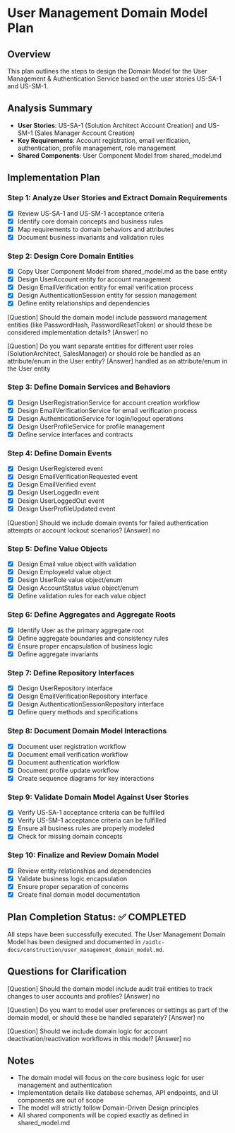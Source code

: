 # User Management Domain Model Plan

## Overview
This plan outlines the steps to design the Domain Model for the User Management & Authentication Service based on the user stories US-SA-1 and US-SM-1.

## Analysis Summary
- **User Stories**: US-SA-1 (Solution Architect Account Creation) and US-SM-1 (Sales Manager Account Creation)
- **Key Requirements**: Account registration, email verification, authentication, profile management, role management
- **Shared Components**: User Component Model from shared_model.md

## Implementation Plan

### Step 1: Analyze User Stories and Extract Domain Requirements
- [x] Review US-SA-1 and US-SM-1 acceptance criteria
- [x] Identify core domain concepts and business rules
- [x] Map requirements to domain behaviors and attributes
- [x] Document business invariants and validation rules

### Step 2: Design Core Domain Entities
- [x] Copy User Component Model from shared_model.md as the base entity
- [x] Design UserAccount entity for account management
- [x] Design EmailVerification entity for email verification process
- [x] Design AuthenticationSession entity for session management
- [x] Define entity relationships and dependencies

[Question] Should the domain model include password management entities (like PasswordHash, PasswordResetToken) or should these be considered implementation details?
[Answer] no

[Question] Do you want separate entities for different user roles (SolutionArchitect, SalesManager) or should role be handled as an attribute/enum in the User entity?
[Answer] handled as an attribute/enum in the User entity

### Step 3: Define Domain Services and Behaviors
- [x] Design UserRegistrationService for account creation workflow
- [x] Design EmailVerificationService for email verification process
- [x] Design AuthenticationService for login/logout operations
- [x] Design UserProfileService for profile management
- [x] Define service interfaces and contracts

### Step 4: Define Domain Events
- [x] Design UserRegistered event
- [x] Design EmailVerificationRequested event
- [x] Design EmailVerified event
- [x] Design UserLoggedIn event
- [x] Design UserLoggedOut event
- [x] Design UserProfileUpdated event

[Question] Should we include domain events for failed authentication attempts or account lockout scenarios?
[Answer] no

### Step 5: Define Value Objects
- [x] Design Email value object with validation
- [x] Design EmployeeId value object
- [x] Design UserRole value object/enum
- [x] Design AccountStatus value object/enum
- [x] Define validation rules for each value object

### Step 6: Define Aggregates and Aggregate Roots
- [x] Identify User as the primary aggregate root
- [x] Define aggregate boundaries and consistency rules
- [x] Ensure proper encapsulation of business logic
- [x] Define aggregate invariants

### Step 7: Define Repository Interfaces
- [x] Design UserRepository interface
- [x] Design EmailVerificationRepository interface
- [x] Design AuthenticationSessionRepository interface
- [x] Define query methods and specifications

### Step 8: Document Domain Model Interactions
- [x] Document user registration workflow
- [x] Document email verification workflow
- [x] Document authentication workflow
- [x] Document profile update workflow
- [x] Create sequence diagrams for key interactions

### Step 9: Validate Domain Model Against User Stories
- [x] Verify US-SA-1 acceptance criteria can be fulfilled
- [x] Verify US-SM-1 acceptance criteria can be fulfilled
- [x] Ensure all business rules are properly modeled
- [x] Check for missing domain concepts

### Step 10: Finalize and Review Domain Model
- [x] Review entity relationships and dependencies
- [x] Validate business logic encapsulation
- [x] Ensure proper separation of concerns
- [x] Create final domain model documentation

## Plan Completion Status: ✅ COMPLETED

All steps have been successfully executed. The User Management Domain Model has been designed and documented in `/aidlc-docs/construction/user_management_domain_model.md`.

## Questions for Clarification

[Question] Should the domain model include audit trail entities to track changes to user accounts and profiles?
[Answer] no

[Question] Do you want to model user preferences or settings as part of the domain model, or should these be handled separately?
[Answer] no

[Question] Should we include domain logic for account deactivation/reactivation workflows in this model?
[Answer] no

## Notes
- The domain model will focus on the core business logic for user management and authentication
- Implementation details like database schemas, API endpoints, and UI components are out of scope
- The model will strictly follow Domain-Driven Design principles
- All shared components will be copied exactly as defined in shared_model.md
